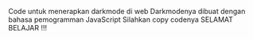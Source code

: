 Code untuk menerapkan darkmode di web
Darkmodenya dibuat dengan bahasa pemogramman JavaScript
Silahkan copy codenya 
SELAMAT BELAJAR !!!
